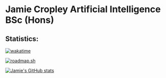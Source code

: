 # Jamie Cropley Artificial Intelligence BSc (Hons)

## Statistics:
[![wakatime](https://wakatime.com/badge/user/004fc887-58a7-41c4-870f-630915a463e8.svg)](https://wakatime.com/@004fc887-58a7-41c4-870f-630915a463e8)

[![roadmap.sh](https://api.roadmap.sh/v1-badge/tall/64470e3be272577374968f5a?variant=light)](https://roadmap.sh)

[![Jamie's GitHub stats](https://github-readme-stats.vercel.app/api?username=jamiecropley)](https://github.com/jamiecropley)
